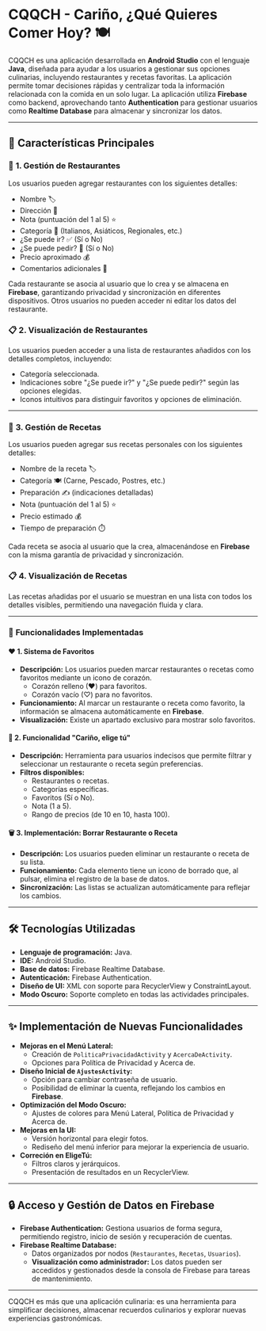 # CQQCH - Cariño, ¿Qué Quieres Comer Hoy? 🍽️

CQQCH es una aplicación desarrollada en **Android Studio** con el lenguaje **Java**, diseñada para ayudar a los usuarios a gestionar sus opciones culinarias, incluyendo restaurantes y recetas favoritas. La aplicación permite tomar decisiones rápidas y centralizar toda la información relacionada con la comida en un solo lugar. La aplicación utiliza **Firebase** como backend, aprovechando tanto **Authentication** para gestionar usuarios como **Realtime Database** para almacenar y sincronizar los datos.

---

## 🚀 **Características Principales**

### 🏢 **1. Gestión de Restaurantes**
Los usuarios pueden agregar restaurantes con los siguientes detalles:

- Nombre 🏷️
- Dirección 📍
- Nota (puntuación del 1 al 5) ⭐
- Categoría 🍴 (Italianos, Asiáticos, Regionales, etc.)
- ¿Se puede ir? ✅ (Sí o No)
- ¿Se puede pedir? 🛵 (Sí o No)
- Precio aproximado 💰
- Comentarios adicionales 📝

Cada restaurante se asocia al usuario que lo crea y se almacena en **Firebase**, garantizando privacidad y sincronización en diferentes dispositivos. Otros usuarios no pueden acceder ni editar los datos del restaurante.

### 📋 **2. Visualización de Restaurantes**
Los usuarios pueden acceder a una lista de restaurantes añadidos con los detalles completos, incluyendo:

- Categoría seleccionada.
- Indicaciones sobre "¿Se puede ir?" y "¿Se puede pedir?" según las opciones elegidas.
- Iconos intuitivos para distinguir favoritos y opciones de eliminación.

---

### 🍳 **3. Gestión de Recetas**
Los usuarios pueden agregar sus recetas personales con los siguientes detalles:

- Nombre de la receta 🏷️
- Categoría 🍽️ (Carne, Pescado, Postres, etc.)
- Preparación ✍️ (indicaciones detalladas)
- Nota (puntuación del 1 al 5) ⭐
- Precio estimado 💰
- Tiempo de preparación ⏱️

Cada receta se asocia al usuario que la crea, almacenándose en **Firebase** con la misma garantía de privacidad y sincronización.

### 📋 **4. Visualización de Recetas**
Las recetas añadidas por el usuario se muestran en una lista con todos los detalles visibles, permitiendo una navegación fluida y clara.

---

### 🌟 **Funcionalidades Implementadas**

#### ❤️ **1. Sistema de Favoritos**
- **Descripción:** Los usuarios pueden marcar restaurantes o recetas como favoritos mediante un icono de corazón.
  - Corazón relleno (♥) para favoritos.
  - Corazón vacío (♡) para no favoritos.
- **Funcionamiento:** Al marcar un restaurante o receta como favorito, la información se almacena automáticamente en **Firebase**.
- **Visualización:** Existe un apartado exclusivo para mostrar solo favoritos.

#### 🎲 **2. Funcionalidad "Cariño, elige tú"**
- **Descripción:** Herramienta para usuarios indecisos que permite filtrar y seleccionar un restaurante o receta según preferencias.
- **Filtros disponibles:**
  - Restaurantes o recetas.
  - Categorías específicas.
  - Favoritos (Sí o No).
  - Nota (1 a 5).
  - Rango de precios (de 10 en 10, hasta 100).

#### 🗑️ **3. Implementación: Borrar Restaurante o Receta**
- **Descripción:** Los usuarios pueden eliminar un restaurante o receta de su lista.
- **Funcionamiento:** Cada elemento tiene un icono de borrado que, al pulsar, elimina el registro de la base de datos.
- **Sincronización:** Las listas se actualizan automáticamente para reflejar los cambios.

---

## 🛠️ **Tecnologías Utilizadas**

- **Lenguaje de programación:** Java.
- **IDE:** Android Studio.
- **Base de datos:** Firebase Realtime Database.
- **Autenticación:** Firebase Authentication.
- **Diseño de UI:** XML con soporte para RecyclerView y ConstraintLayout.
- **Modo Oscuro:** Soporte completo en todas las actividades principales.

---

## ✨ **Implementación de Nuevas Funcionalidades**

- **Mejoras en el Menú Lateral:**
  - Creación de `PoliticaPrivacidadActivity` y `AcercaDeActivity`.
  - Opciones para Política de Privacidad y Acerca de.
- **Diseño Inicial de `AjustesActivity`:**
  - Opción para cambiar contraseña de usuario.
  - Posibilidad de eliminar la cuenta, reflejando los cambios en **Firebase**.
- **Optimización del Modo Oscuro:**
  - Ajustes de colores para Menú Lateral, Política de Privacidad y Acerca de.
- **Mejoras en la UI:**
  - Versión horizontal para elegir fotos.
  - Rediseño del menú inferior para mejorar la experiencia de usuario.
- **Correción en EligeTú:**
  - Filtros claros y jerárquicos.
  - Presentación de resultados en un RecyclerView.

---

## 🔒 **Acceso y Gestión de Datos en Firebase**
- **Firebase Authentication:** Gestiona usuarios de forma segura, permitiendo registro, inicio de sesión y recuperación de cuentas.
- **Firebase Realtime Database:**
  - Datos organizados por nodos (`Restaurantes`, `Recetas`, `Usuarios`).
  - **Visualización como administrador:** Los datos pueden ser accedidos y gestionados desde la consola de Firebase para tareas de mantenimiento.

---

CQQCH es más que una aplicación culinaria: es una herramienta para simplificar decisiones, almacenar recuerdos culinarios y explorar nuevas experiencias gastronómicas.
